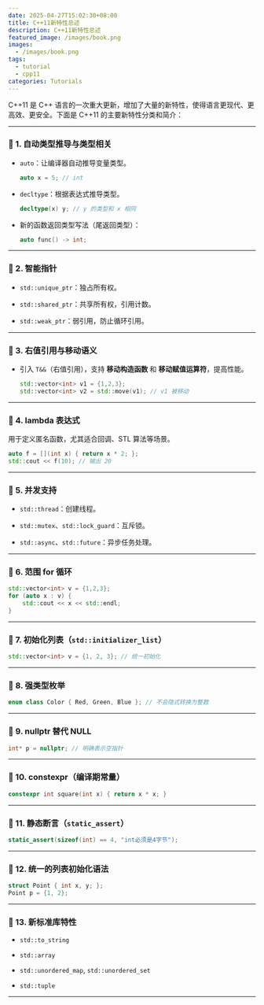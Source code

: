 ```yaml
---
date: 2025-04-27T15:02:30+08:00
title: C++11新特性总述
description: C++11新特性总述
featured_image: /images/book.png
images:
  - /images/book.png
tags:
  - tutorial
  - cpp11
categories: Tutorials
---
```

C++11 是 C++ 语言的一次重大更新，增加了大量的新特性，使得语言更现代、更高效、更安全。下面是 C++11 的主要新特性分类和简介：

---

### 🔹 1. **自动类型推导与类型相关**

- `auto`：让编译器自动推导变量类型。
    
    ```cpp
    auto x = 5; // int
    ```
    
- `decltype`：根据表达式推导类型。
    
    ```cpp
    decltype(x) y; // y 的类型和 x 相同
    ```
    
- 新的函数返回类型写法（尾返回类型）：
    
    ```cpp
    auto func() -> int;
    ```
    

---

### 🔹 2. **智能指针**

- `std::unique_ptr`：独占所有权。
    
- `std::shared_ptr`：共享所有权，引用计数。
    
- `std::weak_ptr`：弱引用，防止循环引用。
    

---

### 🔹 3. **右值引用与移动语义**

- 引入 `T&&`（右值引用），支持 **移动构造函数** 和 **移动赋值运算符**，提高性能。
    
    ```cpp
    std::vector<int> v1 = {1,2,3};
    std::vector<int> v2 = std::move(v1); // v1 被移动
    ```
    

---

### 🔹 4. **lambda 表达式**

用于定义匿名函数，尤其适合回调、STL 算法等场景。

```cpp
auto f = [](int x) { return x * 2; };
std::cout << f(10); // 输出 20
```

---

### 🔹 5. **并发支持**

- `std::thread`：创建线程。
    
- `std::mutex`、`std::lock_guard`：互斥锁。
    
- `std::async`、`std::future`：异步任务处理。
    

---

### 🔹 6. **范围 for 循环**

```cpp
std::vector<int> v = {1,2,3};
for (auto x : v) {
    std::cout << x << std::endl;
}
```

---

### 🔹 7. **初始化列表（`std::initializer_list`）**

```cpp
std::vector<int> v = {1, 2, 3}; // 统一初始化
```

---

### 🔹 8. **强类型枚举**

```cpp
enum class Color { Red, Green, Blue }; // 不会隐式转换为整数
```

---

### 🔹 9. **nullptr 替代 NULL**

```cpp
int* p = nullptr; // 明确表示空指针
```

---

### 🔹 10. **constexpr（编译期常量）**

```cpp
constexpr int square(int x) { return x * x; }
```

---

### 🔹 11. **静态断言（`static_assert`）**

```cpp
static_assert(sizeof(int) == 4, "int必须是4字节");
```

---

### 🔹 12. **统一的列表初始化语法**

```cpp
struct Point { int x, y; };
Point p = {1, 2};
```

---

### 🔹 13. **新标准库特性**

- `std::to_string`
    
- `std::array`
    
- `std::unordered_map`, `std::unordered_set`
    
- `std::tuple`
    

---
